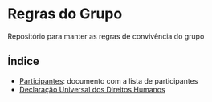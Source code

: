 # Regras do Grupo

Repositório para manter as regras de convivência do grupo

## Índice

* [Participantes](participantes): documento com a lista de participantes
* [Declaração Universal dos Direitos Humanos](declaracao-geral-dos-direitos-humanos.md)
